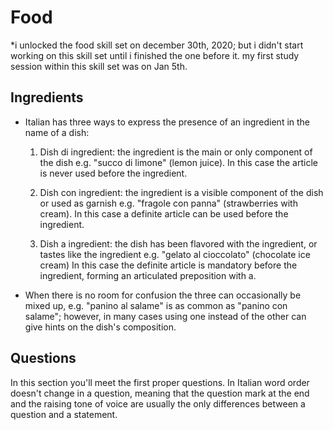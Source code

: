 # Food
*i unlocked the food skill set on december 30th, 2020; but i didn't start working on this skill set until i finished the one before it. my first  study session within this skill set was on Jan 5th. 

## Ingredients
* Italian has three ways to express the presence of an ingredient in the name of a dish:

    1. Dish di ingredient: the ingredient is the main or only component of the dish
    e.g. "succo di limone" (lemon juice). 
    In this case the article is never used before the ingredient.
    
    2. Dish con ingredient: the ingredient is a visible component of the dish or used as garnish
    e.g. "fragole con panna" (strawberries with cream). 
    In this case a definite article can be used before the ingredient.
    
    3. Dish a ingredient: the dish has been flavored with the ingredient, or tastes like the ingredient
    e.g. "gelato al cioccolato" (chocolate ice cream)
    In this case the definite article is mandatory before the ingredient, forming an articulated preposition with a.

* When there is no room for confusion the three can occasionally be mixed up, e.g. "panino al salame" is as common as "panino con salame"; however, in many cases using one instead of the other can give hints on the dish's composition.


## Questions
In this section you'll meet the first proper questions. 
In Italian word order doesn't change in a question, meaning that the question mark at the end 
and the raising tone of voice are usually the only differences between a question and a statement.


## Pointer 
It's important to keep in mind that the English idiom of "having food" 
being synonymous with "eating food" doesn't apply to Italian,
where "avere cibo" simply means owning food.

## Study Sessions 
I began this set of skills on 2021-01-05

### PRACTICE SESSION 1:
* il gelato (the ice cream)
* il caffe (the coffee)
* la tazza (the cup)
* il biscotto (the cookie)
* il latte (the milk)
* Noi beviamo il latte. (We drink milk)
* Un caffe per favore. (A coffee, please.)
* Crema al cioccolato (chocolate cream)
* L'uomo mangia il gelato al cioccolato (THe man eats chocolate ice cream.)
*Results: amazinly, I received a Perfect Party at the end of this lesson.  That can ONLY happy because of the tips--otherwise, I wouldn't have been successful on the challenge questions at the end, and would have learned by making the most common mistakes (putting the words in the wrong order for the Italian grammar use).


### PRACTICE SESSION 1: 2021-01-06
* la banana (banana)
* il cibo (the food)
* la frutta (the frutta)
* la carota (the carott)
* i fagioli (the beans)
* il piatto (the plate)
* La frutta è nel piatto ( the fruit is on the plate)
* Io ho un piatto. (I have a plate.)
* È il cibo. (It is the food!)
* la caramella (the candy)


* la ciotola (the bowl)
* la bottiglia (the bottle)
* la colazione (the breakfast)
* la torta (the cake)
* il burro (butter)
* la birra (the beer)
* il manzo (beef) 
* colazione (breakfast)
* Una colazione (a breakfast)
* Io bevo una bottiglia (I drink a bottle.)
* Mangio il manzo. (I eat the beef.)


* la cena (the meal)
* il pollo (the chicken)
* il pesce (the fish)
* l'uovo (the egg)
* il formaggio (the cheese)
* il cuoco (the cook)
* Io sono il cuoco. (I am the cook.)
* Il ragazzo beve una bevanda. (The boy drinks a drink.)
* Il cuoco ha formaggio nel piatto. (The cook has cheese on the plate.)
* Il pollo è nel piatto. (The chicken is on the plate.)

* Bicciere (drinking glass)
* la forchetta (the fork)
* l'aglio (the garlic)
* l'uva (the grapes)
* Vio mangiate il pane. (You eat the bread.)
* Noi mangiamo il cibo. (We eat the food.) 
* La donna mangia il pollo fritto. (The woman eats the fried chicken)

* Io cucino il pollo (La donna mangia il pollo fritto)
* L'acqua bolle. (The water boils.)
* Le donne mangiano il pane. (The women eat the bread.)
* Il cuoco taglia il manzo. (The cook cuts the beef.)
* Io taglio la mela. (I cut the apple.)
* Io taglio la torta. (I cut the cake.)
* La crema al cioccolato bolle. (The chocolate cream boils)
* Il cuoco cucina il cibo. (The cook cooks the food)
*Results: Earned level 1 & Crown in Food*

### PRACTICE SESSION 1: 2021-01-07
* Il ragazzo ha un biscotto al cioccolato. (The boy has a chocolate cookie)
* L'uomo mangia il gelato al cioccolato. (The man eats chocolate ice cream)
* Lei beve latte lei non beve caffe. She drinks milk, she doesn't drink coffee.)
* Lui mangia la crema al cioccolato. (He eats the chocolate cream)
* Io mangio un biscotto al cioccolato.  (I eat a chocolate cookie.) 
* La tazza (the cup) 
* Io mangio crema al cioccolato. (I eat chocolate custard)
* Io ho il gelato al caffe (I have the coffee ice cream)

### PRACTICE SESSION 1: 2021-01-08
* E un piatto. (It is a plate)
* Lui mangia il cibo. (He eats the food)
* La ragazza mangia la frutta. (The girl eats fruit)
*  Io mang_io_ frutta. (I eat fruit)
* Lei mangia una banana. (She eats a banana)
* Io mangio un fagiolo. (I eat a bean) 
* Io mangio una carota.  (I eat a carrot)
* Lui mangia la caramella.  (He eats the candy.)
* 
